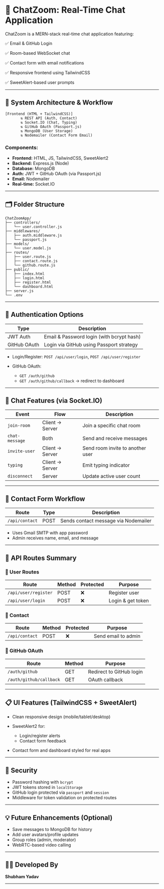 
# 🧾 ChatZoom: Real-Time Chat Application

ChatZoom is a MERN-stack real-time chat application featuring:

✅ Email & GitHub Login 

✅ Room-based WebSocket chat 

✅ Contact form with email notifications

✅ Responsive frontend using TailwindCSS

✅ SweetAlert-based user prompts

---


## 📐 System Architecture & Workflow

```
[Frontend (HTML + TailwindCSS)]
       ⇅ REST API (Auth, Contact)
       ⇅ Socket.IO (Chat, Typing)
       ⇅ GitHub OAuth (Passport.js)
       ⇅ MongoDB (User Storage)
       ⇅ Nodemailer (Contact Form Email)
```


### Components:

* **Frontend:** HTML, JS, TailwindCSS, SweetAlert2
* **Backend:** Express.js (Node)
* **Database:** MongoDB
* **Auth:** JWT + GitHub OAuth (via Passport.js)
* **Email:** Nodemailer
* **Real-time:** Socket.IO

---


## 🗂 Folder Structure

```
ChatZoomApp/
├── controllers/
│   └── user.controller.js
├── middlewares/
│   ├── auth.middleware.js
│   └── passport.js
├── models/
│   └── user.model.js
├── routes/
│   ├── user.route.js
│   ├── contact.route.js
│   └── github.route.js
├── public/
│   ├── index.html
│   ├── login.html
│   ├── register.html
│   └── dashboard.html
├── server.js
└── .env
```

---


## 🔐 Authentication Options

| Type         | Description                               |
| ------------ | ----------------------------------------- |
| JWT Auth     | Email & Password login (with bcrypt hash) |
| GitHub OAuth | Login via GitHub using Passport strategy  |

* Login/Register: `POST /api/user/login`, `POST /api/user/register`
* GitHub OAuth:

  * `GET /auth/github`
  * `GET /auth/github/callback` → redirect to dashboard

---


## 💬 Chat Features (via Socket.IO)

| Event          | Flow            | Description                      |
| -------------- | --------------- | -------------------------------- |
| `join-room`    | Client → Server | Join a specific chat room        |
| `chat-message` | Both            | Send and receive messages        |
| `invite-user`  | Client → Server | Send room invite to another user |
| `typing`       | Client → Server | Emit typing indicator            |
| `disconnect`   | Server          | Update active user count         |

---


## 📧 Contact Form Workflow

| Route          | Type | Description                          |
| -------------- | ---- | ------------------------------------ |
| `/api/contact` | POST | Sends contact message via Nodemailer |

* Uses Gmail SMTP with app password
* Admin receives name, email, and message

---


## 🧪 API Routes Summary

### 🧑 User Routes

| Route                | Method | Protected | Purpose           |
| -------------------- | ------ | --------- | ----------------- |
| `/api/user/register` | POST   | ❌         | Register user     |
| `/api/user/login`    | POST   | ❌         | Login & get token |

### 📩 Contact

| Route          | Method | Protected | Purpose             |
| -------------- | ------ | --------- | ------------------- |
| `/api/contact` | POST   | ❌         | Send email to admin |

### 🔐 GitHub OAuth

| Route                   | Method | Purpose                  |
| ----------------------- | ------ | ------------------------ |
| `/auth/github`          | GET    | Redirect to GitHub login |
| `/auth/github/callback` | GET    | OAuth callback           |

---

## 📋 UI Features (TailwindCSS + SweetAlert)

* Clean responsive design (mobile/tablet/desktop)
* SweetAlert2 for:

  * Login/register alerts
  * Contact form feedback
* Contact form and dashboard styled for real apps

---

## 🔐 Security

* Password hashing with `bcrypt`
* JWT tokens stored in `localStorage`
* GitHub login protected via `passport` and `session`
* Middleware for token validation on protected routes

---

## 💡 Future Enhancements (Optional)

* Save messages to MongoDB for history
* Add user avatars/profile updates
* Group roles (admin, moderator)
* WebRTC-based video calling

---

## 👨‍💻 Developed By

**Shubham Yadav**

---

